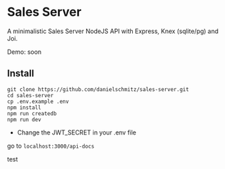 # Sales Server

A minimalistic Sales Server NodeJS API with Express, Knex (sqlite/pg) and Joi.

Demo: soon

## Install

```
git clone https://github.com/danielschmitz/sales-server.git
cd sales-server
cp .env.example .env 
npm install
npm run createdb
npm run dev
```

* Change the JWT_SECRET in your .env file

go to `localhost:3000/api-docs` 


test